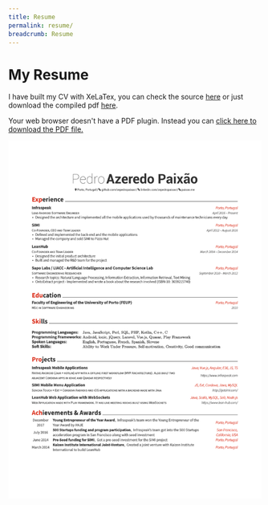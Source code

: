 ```yaml
---
title: Resume
permalink: resume/
breadcrumb: Resume
---
```


# My Resume

I have built my CV with XeLaTex, you can check the source [here](https://github.com/zepedropaixao/tex-resume) or just download the compiled pdf [here](https://github.com/zepedropaixao/tex-resume/raw/master/resume.pdf).

<object data="/assets/pdf/resume.pdf" type="application/pdf" width="100%" height="1150px">
  <p>Your web browser doesn't have a PDF plugin.
  Instead you can <a href="/assets/pdf/resume.pdf">click here to
  download the PDF file.</a></p>

  <img src="/assets/imgs/resume.svg" />
</object>